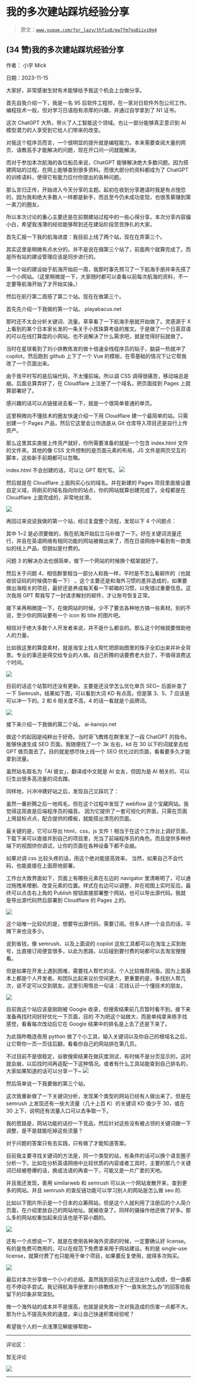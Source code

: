 # 我的多次建站踩坑经验分享

> 原文：[`www.yuque.com/for_lazy/thfiu8/ew7fm7gu8iivi0g4`](https://www.yuque.com/for_lazy/thfiu8/ew7fm7gu8iivi0g4)

## (34 赞)我的多次建站踩坑经验分享

作者： 小宇 Mick

日期：2023-11-15

大家好，非常感谢生财有术能够给予我这个机会上台做分享。

首先自我介绍一下，我是一名 95 后软件工程师，在一家对日软件外包公司工作。编程技术一般，但对学习日语抱有浓厚的兴趣，并通过自学拿到了 N1 证书。

这次 ChatGPT 大热，带火了人工智能这个领域。也让一部分能够真正意识到 AI 模型潜力的人享受到它给人们带来的改变。

对我这个程序员而言，一个很明显的提升就是编程能力。本来需要查阅大量的网页、请教高手才能解决的问题，现在开口问一问就能解决。

而对于参加本次航海的各位船员来说，ChatGPT 能够解决绝大多数问题。因为搭建网站的过程，在网上能够查到很多资料。而很大部分的资料都成为了 ChatGPT 的训练语料，使得它有能力应付你提出的各种问题。

那么言归正传，开始进入今天分享的主题。起初在收到分享邀请时我是有点惶恐的，因为我和绝大多数人一样都是新手，而且至今仍未成功变现，也很羡慕赚到第一美刀的圈友。

所以本次讨论的重心主要还是在前期建站过程中的一些心得分享。本次分享内容偏小白，希望我浅薄的经验能够帮到还在建站阶段苦苦挣扎的大家。

首先汇报一下我的航海进度：我目前上线了两个站，现在在弄第三个。

其实这里是稍微有点水分的。并不是说在搞第三个站了，前面两个就算完成了。而是所有站的建设管理应该是同步进行的。

第一个站的建设始于航海开始前一周，我那时事先预习了一下航海手册并率先搭了一个小网站。（这里稍微提一下，大家随时都可以查看以前每次航海的资料，不一定要等航海开始了才开始实操。）

然后在航行第二周搭了第二个站。现在在做第三个。

首先先介绍一下我做的第一个站。
playabacus.net

那时还不太会分析关键词、流量。草草看了一下航海手册就开始做了。灵感源于 X 上看到的某个日本家长发的一条关于小孩珠算考级的推文。于是做了一个日英双语的可以在线打算盘的小网站。也不说解决了什么需求吧，就是觉得好玩就做了。

当时在星球看到了刘小排教练发的做十倍速全栈程序员的贴子，脑袋一热就冲了 copilot，然后跑到 github 上下了一个 Vue 的模板，在零基础的情况下让它帮我改了一个页面出来。

由于我平时写的是后端代码，不太懂前端，所以调 CSS 调得很痛苦，移动端总是崩。后面总算弄好了，在 Cloudflare 上注册了一个域名，把页面挂到 Pages 上就算部署好了。

感兴趣的话可以点链接进去看一下，就是一个很简单普通的单页。

这里稍微向不懂技术的圈友快速介绍一下用 Cloudflare 建一个最简单的站。只需创建一个 Pages 产品，然后它这里会让你选是从 Git 仓库导入项目还是自行上传资产。

那么这里其实直接上传资产就好，你所需要准备的就是一个包含 index.html 文件的文件夹。其他的像 CSS 文件控制的是页面元素的布局，JS 文件是网页交互的脚本，这些新手前期都可以忽略。

index.html 不会创建的话，可以让 GPT 帮忙写。
![](img/734251d2a58cd3ec85d9432e335ad680.png)

然后就是在 Cloudflare 上面购买心仪的域名。并在新建的 Pages 项目里直接设置自定义域，将刚买的域名指向你的站点，你的网站就算创建完成了。全程都是在 Cloudflare 上面完成的，非常地丝滑。

![](img/1d02632c7323e02ae18f6f1d69400dd9.png)

再回过来说说我做的第一个站，经过复盘整个流程，发现以下 4 个问题点：

其中 1~2 是必须要做的，我在航海开始后立马补做了一下。好在关键词流量还行，并且在英语网络有相同功能的网站被做出来了，而在日语网络中看到有一款类似的线上产品，但貌似是付费的。

问题 3 的解决办法也很简单，做下一个网站的时候换个框架就好了。

然后关于问题 4，相信群里相当一部分人和我一样，平时是不怎么看邮件的（也就收验证码的时候偶尔看一下） 。这个主要还是和海外习惯的差异造成的，如果要做出海相关的项目，最好还是养成每天看一下邮箱的习惯，以免错过重要信息。这次我用 GPT 帮我写了一封请求解封的邮件，才让账号恢复正常。

接下来再稍微提一下，在做网站的时候，少不了要去各种地方搞一些素材。别的不说，至少你的网站要有一个 icon 和 title 的图片吧。

相信对于绝大多数个人开发者来说，并不是什么都会的。那么这个时候就要借助他人的力量。

比如我这里的算盘素材，就是淘宝上找人帮忙把原始图里的珠子全扣出来并补全背景。专业的事还是得交给专业的人做。自己折腾的话要费老大劲了，不值得浪费这个时间。

![](img/dd4f63bec60696e7d4cd46ceef91700c.png)

目前的话这个站暂时还没有更新。主要是还没学怎么优化单页 SEO~ 后面补查了一下 Semrush，结果如下图，可以看到大词 KD 有点高，但是第 3、5、7 应该是可以冲一下的。2 和 6 相关度不高，4 的话一看就是个品牌词。

![](img/690ca5806a103f76195c1480c0fd3c0d.png)

接下来介绍一下我做的第二个站。
ai-kanojo.net

做这个的起因是纯粹出于好奇。当时哥飞教练在群里发了一段 ChatGPT 的指令。能够快速生成 SEO 页面。我随便找了一个 3k 左右，kd 在 30 以下的词就拿去给 GPT 做页面去了。目的就是想尽快上线一个 SEO 优化过的页面，看看要多久才能拿到流量。

虽然站名取名为「AI 彼女」，翻译成中文就是 AI 女友，但因为是 AI 相关的，可以衍生出很多高流量的词去蹭。

同样地，兴冲冲建好站之后，发现自己又踩坑了：

虽然一番折腾之后一地鸡毛，但在这个过程中发现了 webflow 这个宝藏网站。我觉得这简直是后端程序员的福音。
因为它提供了一套可视化的界面，只需在页面上用鼠标点点，配合提供的模板，就能搭出漂亮的页面。

最关键的是，它可以导出 html，css，js 文件！相当于在这个工作台上调好页面，下载下来可以直接并到自己的项目里，充当了前端程序员的角色。而且提供多种终端下的视图供你调试，让你的页面在各种设备下都不会崩。

如果对调 css 比较头疼的话，用这个绝对能提高效率。
当然，如果自己不会代码，也能直接在上面原地部署。

工作台大致界面如下，页面上有哪些元素在左边的 navigator 里清晰明了，可以通过拖拽来增删、改变元素的位置。样式在右边可以调整，并在视图上实时反应。最终可以点击右上角的 Publish 按钮直接部署整个网站，也可以导出源代码。我就是导出源代码然后部署到 Cloudflare 的 Pages 上的。

![](img/1db4114111533a5dc21a06a4844a89d9.png)

这个站唯一比较坑的是，想要导出源代码，需要订阅。但多人拼一个会员的话，平摊下来也没多少。

说到省钱，像 semrush、以及上面说的 copilot 这些工具都可以在淘宝上买到账号，比直接订阅便宜很多，以此为思路，以后碰到要付费的站都可以去淘宝搜搜看。

但是如果在开发上遇到困难，需要找人帮忙的话，个人比较推荐闲鱼。因为上面基本上都是个人开发者。和团队比起来议价空间更大，更重要的是，多找别人帮几次，说不定可以交到朋友。这里引用惰总一句话：花钱认识一个懂技术的朋友。

![](img/86e9b61517820a4e9a617fa3bc57f157.png)

目前我这个站应该是刚刚被 Google 收录，但搜索结果前几页暂时看不到。接下来准备再找时间好好优化一下页面，目的 不为把这个站做大，而是单纯拿来练手找感觉，看看每次改动后它在 Google 结果中的排名是上去了还是下来了。

为此我昨晚连夜用 python 做了个小工具，输入关键词以及你自己的根域名之后，让它帮你一页一页往后翻，看看你自己的网站排在第几页。

不过目前不是很稳定，谷歌搜索结果在做灰度测试，有时候不是分页显示的，这时就会崩，以后找时间再适配一下这种情况。或者有什么工具站能查到自己排名的，大家如果知道的话可以分享一下~
![](img/ebfc7679706d0b5c49fc0a6e655d8776.png)

然后简单说一下我要做的第三个站。

这次我重新做了一下关键词分析，发现某个类型的网站已经有人做出来了。但是在 semrush 上发现还有一些大流量（几十上百 K）的关键词 KD 值少于 30，或在 30 上下，说明还有流量入口可以去争取一下。

我的思路是，网站功能的话抄一下竞品，然后针对这些没有被占领的关键词做一下调整，是不是就能吃掉这些流量？

对于问题的答案只有去实践，只有做了才能知道答案。

目前我主要寻找关键词的方法是，同一个类型的站，有条件的话可以换个语言圈子分析一下。比如在分析英语网络中比较优质的内容或者工具时，主要的那几个关键词已经被卷爆的话，换成法语的再查一下，可能又是一片广袤的天地。

并且我还发现，善用 similarweb 和 semrush 可以从一个网站发散开来，查到更多的网站。并且 semrush 的查反链功能可以学习别人的网站是怎么做 seo 的.

比如以下图片所示是一个日本的众筹网站，但是这个人就利用了注册后的个人简介页面，在介绍里放自己的网站地址。就被收录了。同样的骚操作他还做了好多。那么多的网站权重加起来应该也是不容小觑的。

![](img/4448c9104b544a23552b178655051f63.png)

还有一个点想说一下，就是在使用各种海外资源的时候，一定要确认好 license。有的是免费可商用的，可以在规范下免费拿来用于网站建设。有的是 single-use license，就算付费了也只能用于单个项目，如果要反复使用，就得多次购买。

![](img/2c761576d15411ad06770ea968681a01.png)

最后对本次分享做一个小小的总结。虽然我到目前为止还没出什么成绩，但一直都在不停动手尝试。我记得航海手册里刘小排教练对于“一直失败怎么办”的回答给我留下的印象非常深刻。

做一个海外站的成本并不是很高，也就是说失败一次对我造成的伤害一点都不大。那为什么不提高失败的速度，来让自己快速积累经验呢？

希望我个人的一点浅薄见解能够帮助~

* * *

评论区：

暂无评论

![](img/1c37d505930596d12a88ab23e11aa07a.png)

* * *